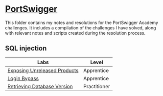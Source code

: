 # [PortSwigger](https://portswigger.net/web-security) 
This folder contains my notes and resolutions for the PortSwigger Academy challenges. It includes a compilation of the challenges I have solved, along with relevant notes and scripts created during the resolution process.


## SQL injection
| Labs                                                                            | Level        |
|---------------------------------------------------------------------------------|--------------|
|[Exposing Unreleased Products](./SQL_injection/01_exposing_unreleased_products/) | Apprentice   |
|[Login Bypass](./SQL_injection/02_login_bypass/)                                 | Apprentice   |
|[Retrieving Database Version](./SQL_injection/03_retrieving_database_version/)   | Practitioner |